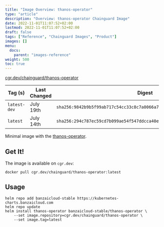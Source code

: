 ```yaml
---
title: "Image Overview: thanos-operator"
type: "article"
description: "Overview: thanos-operator Chainguard Image"
date: 2022-11-01T11:07:52+02:00
lastmod: 2022-11-01T11:07:52+02:00
draft: false
tags: ["Reference", "Chainguard Images", "Product"]
images: []
menu:
  docs:
    parent: "images-reference"
weight: 500
toc: true
---
```


[cgr.dev/chainguard/thanos-operator](https://github.com/chainguard-images/images/tree/main/images/thanos-operator)

| Tag (s)       | Last Changed | Digest                                                                    |
|---------------|--------------|---------------------------------------------------------------------------|
|  `latest-dev` | July 19th    | `sha256:9842b9b5f99ab717c54cc33c8c7a0066a734fa9d99163a1aac3d360d3289e9d4` |
|  `latest`     | July 14th    | `sha256:294c787ec59cd7b099ae54f547ddcca40eafbeae4fa4e86146cecfd158d61b6a` |



Minimal image with the [thanos-operator](https://github.com/banzaicloud/thanos-operator).

## Get It!

The image is available on `cgr.dev`:

```
docker pull cgr.dev/chainguard/thanos-operator:latest
```

## Usage

```shell
helm repo add banzaicloud-stable https://kubernetes-charts.banzaicloud.com
helm repo update
helm install thanos-operator banzaicloud-stable/thanos-operator \
    --set image.repository=cgr.dev/chainguard/thanos-operator \
    --set image.tag=latest
```

